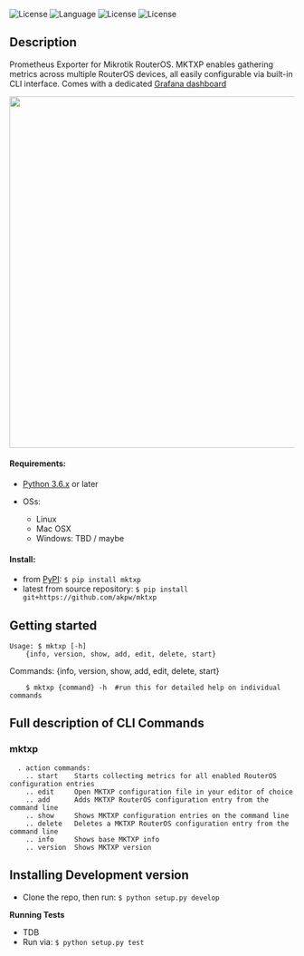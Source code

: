
![License](https://img.shields.io/badge/License-GNU%20GPL-blue.svg)
![Language](https://img.shields.io/badge/python-v3.6-blue)
![License](https://img.shields.io/badge/mikrotik-routeros-orange)
![License](https://img.shields.io/badge/prometheus-exporter-blueviolet)


## Description
Prometheus Exporter for Mikrotik RouterOS. 
MKTXP enables gathering metrics across multiple RouterOS devices, all easily configurable via built-in CLI interface.
Comes with a dedicated [Grafana dashboard](https://grafana.com/grafana/dashboards/13679)

<img src="http://www.akpdev.com/images/mktxp_b_t.png" width="530" height="620">


#### Requirements:
- [Python 3.6.x](https://www.python.org/downloads/release/python-360/) or later


- OSs:
    * Linux
    * Mac OSX
    * Windows: TBD / maybe

#### Install:
- from [PyPI](https://pypi.org/project/mktxp/): `$ pip install mktxp`
- latest from source repository: `$ pip install git+https://github.com/akpw/mktxp`


## Getting started
    Usage: $ mktxp [-h]
    	{info, version, show, add, edit, delete, start}
Commands:
  {info, version, show, add, edit, delete, start}

        $ mktxp {command} -h  #run this for detailed help on individual commands


## Full description of CLI Commands
### mktxp
      . action commands:
        .. start    Starts collecting metrics for all enabled RouterOS configuration entries
        .. edit     Open MKTXP configuration file in your editor of choice        
        .. add      Adds MKTXP RouterOS configuration entry from the command line
        .. show   	Shows MKTXP configuration entries on the command line
        .. delete   Deletes a MKTXP RouterOS configuration entry from the command line
        .. info     Shows base MKTXP info
        .. version  Shows MKTXP version


## Installing Development version
- Clone the repo, then run: `$ python setup.py develop`

**Running Tests**
- TDB
- Run via: `$ python setup.py test`



